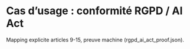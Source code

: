 # Cas d’usage : conformité RGPD / AI Act
Mapping explicite articles 9-15, preuve machine (rgpd_ai_act_proof.json).
